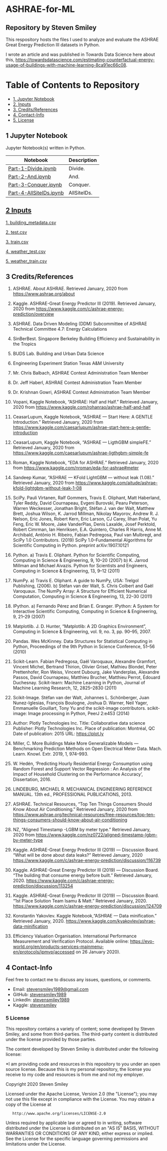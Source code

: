 # ASHRAE-for-ML
## Repository by Steven Smiley

This respository hosts the files I used to analyze and evaluate the ASHRAE Great Energy Prediction III datasets in Python.

I wrote an article and was published in Towards Data Science here about this,
https://towardsdatascience.com/estimating-counterfactual-energy-usage-of-buildings-with-machine-learning-8ca91ec66c08.


# Table of Contents to Repository 
* [1. Jupyter Notebook](#1)
* [2. Inputs](#2)
* [3. Credits/References](#3)
* [4. Contact-Info](#4)
* [5. License](#5)

## 1 Jupyter Notebook<a class="anchor" id="1"></a>
Jupyter Notebook(s) written in Python.

| Notebook | Description |
|--------------------------------------------------------------------------------------------------------------|-------------------------------------------------------------------------------------------------------------------------------------------------------------------|
| [Part-1-Divide.ipynb](https://nbviewer.jupyter.org/github/stevensmiley1989/ASHRAE-for-ML/blob/master/Part-1-Divide.ipynb) | Divide. |
| [Part-2-And.ipynb](https://nbviewer.jupyter.org/github/stevensmiley1989/ASHRAE-for-ML/blob/master/Part-2-And.ipynb) | And. |
| [Part-3-Conquer.ipynb](https://nbviewer.jupyter.org/github/stevensmiley1989/ASHRAE-for-ML/blob/master/Part-3-Conquer.ipynb) | Conquer. |
| [Part-4-AllSiteIDs.ipynb](https://github.com/stevensmiley1989/ASHRAE-for-ML/blob/master/Part-4-AllSiteIds.ipynb) | AllSiteIDs. |



## [2 Inputs](https://www.kaggle.com/c/ashrae-energy-prediction/data)<a class="anchor" id="2"></a>
[1. building_metadata.csv](https://www.kaggle.com/c/ashrae-energy-prediction/data) <p>
[2. test.csv](https://www.kaggle.com/c/ashrae-energy-prediction/data)<p>
[3. train.csv](https://www.kaggle.com/c/ashrae-energy-prediction/data)<p>
[4. weather_test.csv](https://www.kaggle.com/c/ashrae-energy-prediction/data)<p>
[5. weather_train.csv](https://www.kaggle.com/c/ashrae-energy-prediction/data)<p>


## 3 Credits/References<a class="anchor" id="3"></a>

1.  ASHRAE. About ASHRAE. Retrieved January, 2020 from https://www.ashrae.org/about

2.  Kaggle. ASHRAE-Great Energy Predictor III (2019). Retrieved January, 2020 from https://www.kaggle.com/c/ashrae-energy-prediction/overview

3. ASHRAE. Data Driven Modeling (DDM) Subcommittee of ASHRAE Technical Committee 4.7: Energy Calculations

4. SinBerBest. Singapore Berkeley Building Efficiency and Sustainability in the Tropics

5. BUDS Lab. Building and Urban Data Science

6. Engineering Experiment Station Texas A&M University

7. Mr. Chris Balbach, ASHRAE Contest Administration Team Member

8. Dr. Jeff Haberl, ASHRAE Contest Administration Team Member

9. Dr. Krishnan Gowri, ASHRAE Contest Administration Team Member

10.  Vopani, Kaggle Notebook, “ASHRAE: Half and Half.” Retrieved January, 2020 from https://www.kaggle.com/rohanrao/ashrae-half-and-half

11. CeasarLupum, Kaggle Notebook, “ASHRAE — Start Here: A GENTLE Introduction.” Retrieved January, 2020 from https://www.kaggle.com/caesarlupum/ashrae-start-here-a-gentle-introduction

12. CeasarLupum, Kaggle Notebook, “ASHRAE — LigthGBM simpleFE.” Retrieved January, 2020 from https://www.kaggle.com/caesarlupum/ashrae-ligthgbm-simple-fe

13.  Roman, Kaggle Notebook, “EDA for ASHRAE.” Retrieved January, 2020 from https://www.kaggle.com/nroman/eda-for-ashrae#meter

14. Sandeep Kumar, “ASHRAE — KFold LightGBM — without leak (1.08).” Retrieved January, 2020 from https://www.kaggle.com/aitude/ashrae-kfold-lightgbm-without-leak-1-08

15. SciPy. Pauli Virtanen, Ralf Gommers, Travis E. Oliphant, Matt Haberland, Tyler Reddy, David Cournapeau, Evgeni Burovski, Pearu Peterson, Warren Weckesser, Jonathan Bright, Stéfan J. van der Walt, Matthew Brett, Joshua Wilson, K. Jarrod Millman, Nikolay Mayorov, Andrew R. J. Nelson, Eric Jones, Robert Kern, Eric Larson, CJ Carey, İlhan Polat, Yu Feng, Eric W. Moore, Jake VanderPlas, Denis Laxalde, Josef Perktold, Robert Cimrman, Ian Henriksen, E.A. Quintero, Charles R Harris, Anne M. Archibald, Antônio H. Ribeiro, Fabian Pedregosa, Paul van Mulbregt, and SciPy 1.0 Contributors. (2019) SciPy 1.0–Fundamental Algorithms for Scientific Computing in Python. preprint arXiv:1907.10121

16. Python. a) Travis E. Oliphant. Python for Scientific Computing, Computing in Science & Engineering, 9, 10–20 (2007) b) K. Jarrod Millman and Michael Aivazis. Python for Scientists and Engineers, Computing in Science & Engineering, 13, 9–12 (2011)

17. NumPy. a) Travis E. Oliphant. A guide to NumPy, USA: Trelgol Publishing, (2006). b) Stéfan van der Walt, S. Chris Colbert and Gaël Varoquaux. The NumPy Array: A Structure for Efficient Numerical Computation, Computing in Science & Engineering, 13, 22–30 (2011)

18. IPython. a) Fernando Pérez and Brian E. Granger. IPython: A System for Interactive Scientific Computing, Computing in Science & Engineering, 9, 21–29 (2007)

19. Matplotlib. J. D. Hunter, “Matplotlib: A 2D Graphics Environment”, Computing in Science & Engineering, vol. 9, no. 3, pp. 90–95, 2007.

20. Pandas. Wes McKinney. Data Structures for Statistical Computing in Python, Proceedings of the 9th Python in Science Conference, 51–56 (2010)

21. Scikit-Learn. Fabian Pedregosa, Gaël Varoquaux, Alexandre Gramfort, Vincent Michel, Bertrand Thirion, Olivier Grisel, Mathieu Blondel, Peter Prettenhofer, Ron Weiss, Vincent Dubourg, Jake Vanderplas, Alexandre Passos, David Cournapeau, Matthieu Brucher, Matthieu Perrot, Édouard Duchesnay. Scikit-learn: Machine Learning in Python, Journal of Machine Learning Research, 12, 2825–2830 (2011)

22. Scikit-Image. Stéfan van der Walt, Johannes L. Schönberger, Juan Nunez-Iglesias, François Boulogne, Joshua D. Warner, Neil Yager, Emmanuelle Gouillart, Tony Yu and the scikit-image contributors. scikit-image: Image processing in Python, PeerJ 2:e453 (2014)

23. Author: Plotly Technologies Inc. Title: Collaborative data science Publisher: Plotly Technologies Inc. Place of publication: Montréal, QC Date of publication: 2015 URL: https://plot.ly

24. Miller, C. More Buildings Make More Generalizable Models — Benchmarking Prediction Methods on Open Electrical Meter Data. Mach. Learn. Knowl. Extr. 2019, 1, 974–993.

25. W. Hedén, ‘Predicting Hourly Residential Energy Consumption using Random Forest and Support Vector Regression : An Analysis of the Impact of Household Clustering on the Performance Accuracy’, Dissertation, 2016.

26. LINDEBURG, MICHAEL R. MECHANICAL ENGINEERING REFERENCE MANUAL. 13th ed., PROFESSIONAL PUBLICATIONS, 2013.

27. ASHRAE. Technical Resources, “Top Ten Things Consumers Should Know About Air Conditioning.” Retrieved January, 2020 from https://www.ashrae.org/technical-resources/free-resources/top-ten-things-consumers-should-know-about-air-conditioning

28. NZ, “Aligned Timestamp -LGBM by meter type.” Retrieved January, 2020 from https://www.kaggle.com/nz0722/aligned-timestamp-lgbm-by-meter-type

29. Kaggle. ASHRAE-Great Energy Predictor III (2019) — Discussion Board. “What will be done about data leaks?” Retrieved January, 2020 https://www.kaggle.com/c/ashrae-energy-prediction/discussion/116739

30. Kaggle. ASHRAE-Great Energy Predictor III (2019) — Discussion Board. “The building that consume energy before built.” Retrieved January, 2020. https://www.kaggle.com/c/ashrae-energy-prediction/discussion/113254

31. Kaggle. ASHRAE-Great Energy Predictor III (2019) — Discussion Board. “1st Place Solution Team Isamu & Matt.” Retrieved January, 2020. https://www.kaggle.com/c/ashrae-energy-prediction/discussion/124709

32. Konstantin Yakovlev. Kaggle Notebook,“ASHRAE — Data minification.” Retrieved January, 2020. https://www.kaggle.com/kyakovlev/ashrae-data-minification

33. Efficiency Valuation Organisation. International Performance Measurement and Verification Protocol. Available online: https://evo-world.org/en/products-services-mainmenu-en/protocols/ipmvp(accessed on 26 January 2020).


## 4 Contact-Info<a class="anchor" id="4"></a>

Feel free to contact me to discuss any issues, questions, or comments.

* Email: [stevensmiley1989@gmail.com](mailto:stevensmiley1989@gmail.com)
* GitHub: [stevensmiley1989](https://github.com/stevensmiley1989)
* LinkedIn: [stevensmiley1989](https://www.linkedin.com/in/stevensmiley1989)
* Kaggle: [stevensmiley](https://www.kaggle.com/stevensmiley)

### 5 License <a class="anchor" id="5"></a>

This repository contains a variety of content; some developed by Steven Smiley, and some from third-parties.  The third-party content is distributed under the license provided by those parties.

The content developed by Steven Smiley is distributed under the following license:

*I am providing code and resources in this repository to you under an open source license.  Because this is my personal repository, the license you receive to my code and resources is from me and not my employer. 

   Copyright 2020 Steven Smiley

   Licensed under the Apache License, Version 2.0 (the "License");
   you may not use this file except in compliance with the License.
   You may obtain a copy of the License at

       http://www.apache.org/licenses/LICENSE-2.0

   Unless required by applicable law or agreed to in writing, software
   distributed under the License is distributed on an "AS IS" BASIS,
   WITHOUT WARRANTIES OR CONDITIONS OF ANY KIND, either express or implied.
   See the License for the specific language governing permissions and
   limitations under the License.
   
